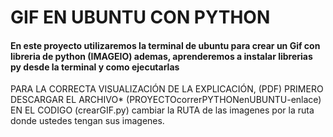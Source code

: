 # GIF EN UBUNTU CON PYTHON
#### En este proyecto utilizaremos la terminal de ubuntu para crear un Gif con libreria de python (IMAGEIO) ademas, aprenderemos a instalar librerias py desde la terminal y como ejecutarlas

 PARA LA CORRECTA VISUALIZACIÓN DE LA EXPLICACIÓN, (PDF) PRIMERO DESCARGAR EL  ARCHIVO* (PROYECTOcorrerPYTHONenUBUNTU-enlace)
 EN EL CODIGO (crearGIF.py) cambiar la RUTA de las imagenes por la ruta donde ustedes tengan sus imagenes.

